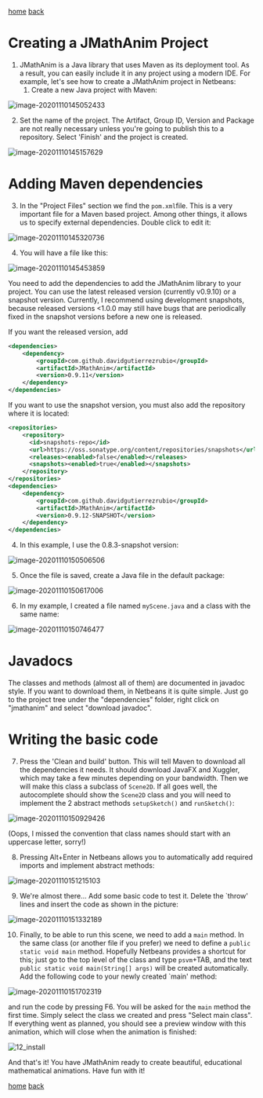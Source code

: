[home](https://davidgutierrezrubio.github.io/jmathanim/) [back](../index.html)

# Creating a JMathAnim Project

1) JMathAnim is a Java library that uses Maven as its deployment tool. As a result, you can easily include it in any project using a modern IDE. For example, let's see how to create a JMathAnim project in Netbeans:
   1. Create a new Java project with Maven:

![image-20201110145052433](01_Install.png)

2) Set the name of the project. The Artifact, Group ID, Version and Package are not really necessary unless you're going to publish this to a repository. Select 'Finish' and the project is created.

![image-20201110145157629](02_Install.png)


# Adding Maven dependencies
3) In the "Project Files" section we find the `pom.xml`file. This is a very important file for a Maven based project. Among other things, it allows us to specify external dependencies. Double click to edit it:

![image-20201110145320736](03_Install.png)

4) You will have a file like this:

![image-20201110145453859](04_Install.png)

You need to add the dependencies to add the JMathAnim library to your project. You can use the latest released version (currently v0.9.10) or a snapshot version. Currently, I recommend using development snapshots, because released versions <1.0.0 may still have bugs that are periodically fixed in the snapshot versions before a new one is released.

If you want the released version, add

```xml
<dependencies>
    <dependency>
        <groupId>com.github.davidgutierrezrubio</groupId>
        <artifactId>JMathAnim</artifactId>
        <version>0.9.11</version>
    </dependency>
</dependencies>
```

If you want to use the snapshot version, you must also add the repository where it is located:

```xml
<repositories>
    <repository>
      <id>snapshots-repo</id>
      <url>https://oss.sonatype.org/content/repositories/snapshots</url>
      <releases><enabled>false</enabled></releases>
      <snapshots><enabled>true</enabled></snapshots>
    </repository>
</repositories>
<dependencies>
    <dependency>
        <groupId>com.github.davidgutierrezrubio</groupId>
        <artifactId>JMathAnim</artifactId>
        <version>0.9.12-SNAPSHOT</version>
    </dependency>
</dependencies>
```

4) In this example, I use the 0.8.3-snapshot version:

![image-20201110150506506](05_Install.png)

5) Once the file is saved, create a Java file in the default package:

![image-20201110150617006](06_install.png)

6) In my example, I created a file named `myScene.java` and a class with the same name:

![image-20201110150746477](07_install.png)

# Javadocs

The classes and methods (almost all of them) are documented in javadoc style. If you want to download them, in Netbeans it is quite simple. Just go to the project tree under the "dependencies" folder, right click on "jmathanim" and select "download javadoc".

# Writing the basic code
7) Press the 'Clean and build' button. This will tell Maven to download all the dependencies it needs. It should download JavaFX and Xuggler, which may take a few minutes depending on your bandwidth. Then we will make this class a subclass of `Scene2D`. If all goes well, the autocomplete should show the `Scene2D` class and you will need to implement the 2 abstract methods `setupSketch()` and `runSketch()`:

![image-20201110150929426](08_install.png)

(Oops, I missed the convention that class names should start with an uppercase letter, sorry!)

8) Pressing Alt+Enter in Netbeans allows you to automatically add required imports and implement abstract methods:

![image-20201110151215103](09_install.png)

9) We're almost there... Add some basic code to test it. Delete the `throw' lines and insert the code as shown in the picture:

![image-20201110151332189](10_install.png)

10) Finally, to be able to run this scene, we need to add a `main` method. In the same class (or another file if you prefer) we need to define a `public static void main` method. Hopefully Netbeans provides a shortcut for this; just go to the top level of the class and type `psvm`+TAB, and the text `public static void main(String[] args)` will be created automatically. Add the following code to your newly created `main' method:



![image-20201110151702319](11_install.png)

and run the code by pressing F6. You will be asked for the `main` method the first time. Simply select the class we created and press "Select main class". If everything went as planned, you should see a preview window with this animation, which will close when the animation is finished:

![12_install](12_install.gif)

And that's it! You have JMathAnim ready to create beautiful, educational mathematical animations. Have fun with it!

[home](https://davidgutierrezrubio.github.io/jmathanim/) [back](../index.html)